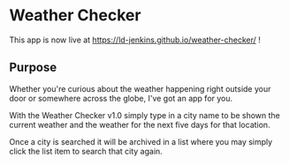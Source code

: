 # Weather Checker

This app is now live at https://ld-jenkins.github.io/weather-checker/ !

## Purpose

Whether you're curious about the weather happening right outside your door or somewhere across the globe, I've got an app for you.

With the Weather Checker v1.0 simply type in a city name to be shown the current weather and the weather for the next five days for that location.

Once a city is searched it will be archived in a list where you may simply click the list item to search that city again.